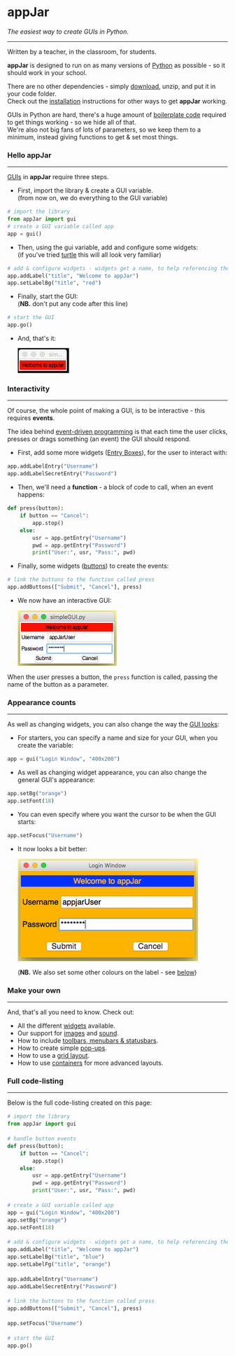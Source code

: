 # appJar  
*The easiest way to create GUIs in Python.*  

---

Written by a teacher, in the classroom, for students.  

**appJar** is designed to run on as many versions of [Python](https://www.python.org/downloads/) as possible - so it should work in your school.  

There are no other dependencies - simply [download](https://github.com/RWBA/appJar/blob/appJar/releases/appJar.zip?raw=true), unzip, and put it in your code folder.  
Check out the [installation](/Install) instructions for other ways to get **appJar** working.  

GUIs in Python are hard, there's a huge amount of [boilerplate code](https://en.wikipedia.org/wiki/Boilerplate_code) required to get things working - so we hide all of that.  
We're also not big fans of lots of parameters, so we keep them to a minimum, instead giving functions to get & set most things.  

### Hello appJar  
---

[GUIs](https://en.wikipedia.org/wiki/Graphical_user_interface) in **appJar** require three steps.  

* First, import the library & create a GUI variable.  
    (from now on, we do everything to the GUI variable)  

```python
# import the library
from appJar import gui
# create a GUI variable called app
app = gui()
```

* Then, using the gui variable, add and configure some widgets:  
    (if you've tried [turtle](https://docs.python.org/3.6/library/turtle.html) this will all look very familiar)  

```python
# add & configure widgets - widgets get a name, to help referencing them later
app.addLabel("title", "Welcome to appJar")
app.setLabelBg("title", "red")
```

* Finally, start the GUI:  
    (**NB.** don't put any code after this line)  

```python
# start the GUI
app.go()
```

* And, that's it: 

    ![simpleApp](img/simpleApp.png)  

### Interactivity    
---
Of course, the whole point of making a GUI, is to be interactive - this requires **events**.  

The idea behind [event-driven programming](https://en.wikipedia.org/wiki/Event-driven_programming) is that each time the user clicks, presses or drags something (an event) the GUI should respond.  

* First, add some more widgets ([Entry Boxes](/pythonWidgets/#entry)), for the user to interact with:

```python
app.addLabelEntry("Username")
app.addLabelSecretEntry("Password")
```

* Then, we'll need a **function** - a block of code to call, when an event happens:  

```python
def press(button):
    if button == "Cancel":
        app.stop()
    else:
        usr = app.getEntry("Username")
        pwd = app.getEntry("Password")
        print("User:", usr, "Pass:", pwd)
```


* Finally, some widgets ([buttons](/pythonWidgets/#button)) to create the events:  

```python
# link the buttons to the function called press
app.addButtons(["Submit", "Cancel"], press)
```

* We now have an interactive GUI:  

    ![testLog](img/testLog.png)

When the user presses a button, the `press` function is called, passing the name of the button as a parameter.  

### Appearance counts
---
As well as changing widgets, you can also change the way the [GUI looks](/pythonGuiOptions):  

* For starters, you can specify a name and size for your GUI, when you create the variable:  

```python
app = gui("Login Window", "400x200")
```

* As well as changing widget appearance, you can also change the general GUI's appearance:  

```python
app.setBg("orange")
app.setFont(18)
```

* You can even specify where you want the cursor to be when the GUI starts:  

```python
app.setFocus("Username")
```

* It now looks a bit better:  

    ![testLog](img/testLog2.png)  

    (**NB.** We also set some other colours on the label - see [below](#full-code-listing)) 

###  Make your own  
<script async src="//pagead2.googlesyndication.com/pagead/js/adsbygoogle.js"></script>
<ins class="adsbygoogle"
    style="display:block"
    data-ad-format="fluid"
    data-ad-layout-key="-gw-13-4l+6+pt"
    data-ad-client="ca-pub-6185596049817878"
    data-ad-slot="5627392164"></ins>
<script>(adsbygoogle = window.adsbygoogle || []).push({});</script>
---  

And, that's all you need to know. Check out:  

* All the different [widgets](/pythonWidgets) available.  
* Our support for [images](/pythonImages) and [sound](pythonSound).  
* How to include [toolbars, menubars & statusbars](/pythonBars).  
* How to create simple [pop-ups](/pythonDialogs).  
* How to use a [grid layout](/pythonWidgetLayout).  
* How to use [containers](/pythonWidgetGrouping) for more advanced layouts.  

### Full code-listing  
---  

Below is the full code-listing created on this page:  

```python
# import the library
from appJar import gui

# handle button events
def press(button):
    if button == "Cancel":
        app.stop()
    else:
        usr = app.getEntry("Username")
        pwd = app.getEntry("Password")
        print("User:", usr, "Pass:", pwd)

# create a GUI variable called app
app = gui("Login Window", "400x200")
app.setBg("orange")
app.setFont(18)

# add & configure widgets - widgets get a name, to help referencing them later
app.addLabel("title", "Welcome to appJar")
app.setLabelBg("title", "blue")
app.setLabelFg("title", "orange")

app.addLabelEntry("Username")
app.addLabelSecretEntry("Password")

# link the buttons to the function called press
app.addButtons(["Submit", "Cancel"], press)

app.setFocus("Username")

# start the GUI
app.go()
```
